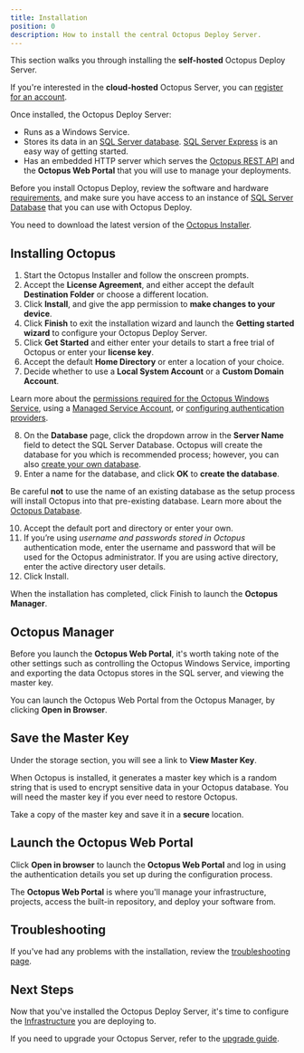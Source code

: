 ```yaml
---
title: Installation
position: 0
description: How to install the central Octopus Deploy Server.
---
```


This section walks you through installing the **self-hosted** Octopus Deploy Server.

If you're interested in the **cloud-hosted** Octopus Server, you can [register for an account](https://octopus.com/account/register).

Once installed, the Octopus Deploy Server:

- Runs as a Windows Service.
- Stores its data in an [SQL Server database](/docs/installation/sql-server-database.md). [SQL Server Express](http://downloadsqlserverexpress.com/) is an easy way of getting started.
- Has an embedded HTTP server which serves the [Octopus REST API](/docs/api-and-integration/api/index.md) and the  **Octopus Web Portal** that you will use to manage your deployments.

Before you install Octopus Deploy, review the software and hardware [requirements](/docs/installation/requirements.md), and make sure you have access to an instance of [SQL Server Database](/docs/installation/sql-server-database.md) that you can use with Octopus Deploy.

You need to download the latest version of the [Octopus Installer](/docs/installation/downloads.md).

## Installing Octopus

1. Start the Octopus Installer and follow the onscreen prompts.
2. Accept the **License Agreement**, and either accept the default **Destination Folder** or choose a different location.
3. Click **Install**, and give the app permission to **make changes to your device**.
4. Click **Finish** to exit the installation wizard and launch the **Getting started wizard** to configure your Octopus Deploy Server.
5. Click **Get Started** and either enter your details to start a free trial of Octopus or enter your **license key**.
6. Accept the default **Home Directory** or enter a location of your choice.
7. Decide whether to use a **Local System Account** or a **Custom Domain Account**.

  Learn more about the [permissions required for the Octopus Windows Service](/docs/installation/permissions-required-for-the-octopus-windows-service.md), using a [Managed Service Account](/docs/installation/managed-service-account.md), or [configuring authentication providers](/docs/administration/authentication/authentication-providers/index.md).

8. On the **Database** page, click the dropdown arrow in the **Server Name** field to detect the SQL Server Database. Octopus will create the database for you which is recommended process; however, you can also [create your own database](/docs/installation/sql-server-database.md#creating-the-database).
9. Enter a name for the database, and click **OK** to **create the database**.

  Be careful **not** to use the name of an existing database as the setup process will install Octopus into that pre-existing database. Learn more about the [Octopus Database](/docs/administration/octopus-database/index.md).

10. Accept the default port and directory or enter your own.
11. If you’re using *username and passwords stored in Octopus* authentication mode, enter the username and password that will be used for the Octopus administrator. If you are using active directory, enter the active directory user details.
12. Click Install.

When the installation has completed, click Finish to launch the **Octopus Manager**.

## Octopus Manager

Before you launch the **Octopus Web Portal**, it's worth taking note of the other settings such as controlling the Octopus Windows Service, importing and exporting the data Octopus stores in the SQL server, and viewing the master key.

You can launch the Octopus Web Portal from the Octopus Manager, by clicking **Open in Browser**.

## Save the Master Key

Under the storage section, you will see a link to **View Master Key**.

When Octopus is installed, it generates a master key which is a random string that is used to encrypt sensitive data in your Octopus database. You will need the master key if you ever need to restore Octopus.

Take a copy of the master key and save it in a **secure** location.

## Launch the Octopus Web Portal

Click **Open in browser** to launch the **Octopus Web Portal** and log in using the authentication details you set up during the configuration process.

The **Octopus Web Portal**  is where you'll manage your infrastructure, projects, access the built-in repository, and deploy your software from.

## Troubleshooting

If you've had any problems with the installation, review the [troubleshooting page](/docs/installation/troubleshooting.md).

## Next Steps

Now that you've installed the Octopus Deploy Server, it's time to configure the [Infrastructure](/docs/infrastructure/index.md) you are deploying to.

If you need to upgrade your Octopus Server, refer to the [upgrade guide](/docs/administration/upgrading/index.md).

